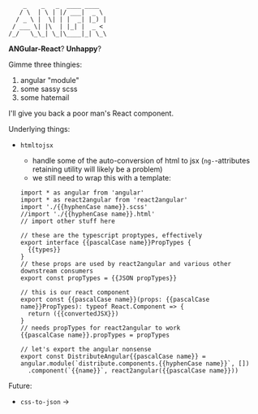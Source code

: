 ```
    _    _   _  ____ ____  
   / \  | \ | |/ ___|  _ \
  / _ \ |  \| | |  _| |_) |
 / ___ \| |\  | |_| |  _ <
/_/   \_\_| \_|\____|_| \_\
```

**ANGular-React**?
**Unhappy**?

Gimme three thingies:

1. angular "module"
2. some sassy scss
3. some hatemail

I'll give you back a poor man's React component.

Underlying things:

  * `htmltojsx`
    - handle some of the auto-conversion of html to jsx (`ng-`-attributes retaining utility will likely be a problem)
    - we still need to wrap this with a template:

    ```
    import * as angular from 'angular'
    import * as react2angular from 'react2angular'
    import './{{hyphenCase name}}.scss'
    //import './{{hyphenCase name}}.html'
    // import other stuff here

    // these are the typescript proptypes, effectively
    export interface {{pascalCase name}}PropTypes {
      {{types}}
    }
    // these props are used by react2angular and various other downstream consumers
    export const propTypes = {{JSON propTypes}}

    // this is our react component
    export const {{pascalCase name}}(props: {{pascalCase name}}PropTypes): typeof React.Component => {
      return ({{convertedJSX}})
    }
    // needs propTypes for react2angular to work
    {{pascalCase name}}.propTypes = propTypes

    // let's export the angular nonsense
    export const DistributeAngular{{pascalCase name}} = angular.module(`distribute.components.{{hyphenCase name}}`, [])
      .component(`{{name}}`, react2angular({{pascalCase name}}))
    ```

Future:
* `css-to-json` ->
